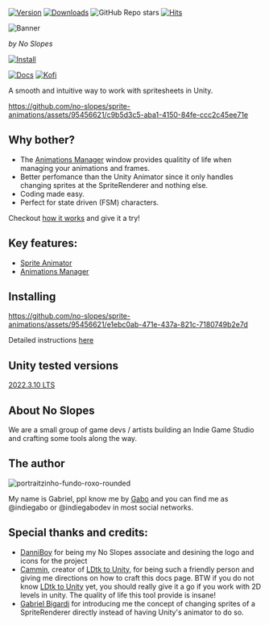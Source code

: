<!-- <p align="right">
  Ler em <a href="README.pt-br.md"> Português do Brasil </a>
</p> -->

[![Version](https://img.shields.io/npm/v/com.no-slopes.sprite-animations?label=openupm&registry_uri=https://package.openupm.com)](https://openupm.com/packages/com.no-slopes.sprite-animations/)
[![Downloads](https://img.shields.io/badge/dynamic/json?color=brightgreen&label=downloads&query=%24.downloads&suffix=%2Fmonth&url=https%3A%2F%2Fpackage.openupm.com%2Fdownloads%2Fpoint%2Flast-month%2Fcom.no-slopes.sprite-animations)](https://openupm.com/packages/com.no-slopes.sprite-animations/)
![GitHub Repo stars](https://img.shields.io/github/stars/no-slopes/sprite-animations?label=%E2%AD%90&color=ff424d)
[![Hits](https://hits.seeyoufarm.com/api/count/incr/badge.svg?url=https%3A%2F%2Fgithub.com%2Fno-slopes%2Fsprite-animations&count_bg=%23F7404B&title_bg=%235B5B5B&icon=&icon_color=%23514343&title=views&edge_flat=false)](https://hits.seeyoufarm.com)

![Banner](https://no-slopes.github.io/sprite-animations/images/banner.png)

_by No Slopes_

[![Install](https://img.shields.io/badge/%F0%9F%93%81%20Install-7393B3?style=for-the-badge&color=26251f)](https://no-slopes.github.io/sprite-animations/documentation/install.html)

[![Docs](https://img.shields.io/badge/%F0%9F%93%9A%20Documentation-FFCE00?style=for-the-badge&color=26251f)](https://no-slopes.github.io/sprite-animations)
[![Kofi](https://img.shields.io/badge/Donate-a73b38?style=for-the-badge&logo=kofi&logoColor=f7404b&color=26251f)](https://ko-fi.com/indiegabo)

A smooth and intuitive way to work with spritesheets in Unity.

https://github.com/no-slopes/sprite-animations/assets/95456621/c9b5d3c5-aba1-4150-84fe-ccc2c45ee71e

## Why bother?

- The [Animations Manager](https://no-slopes.github.io/sprite-animations/documentation/animations-manager/index.html) window provides qualitity of life when managing your animations and frames.
- Better perfomance than the Unity Animator since it only handles changing sprites at the SpriteRenderer and nothing else.
- Coding made easy.
- Perfect for state driven (FSM) characters.

Checkout [how it works](https://no-slopes.github.io/sprite-animations/documentation/how-it-works.html) and give it a try!

## Key features:

- [Sprite Animator](https://no-slopes.github.io/sprite-animations/documentation/sprite-animator/index.html)
- [Animations Manager](https://no-slopes.github.io/sprite-animations/documentation/animations-manager/index.html)

## Installing

https://github.com/no-slopes/sprite-animations/assets/95456621/e1ebc0ab-471e-437a-821c-7180749b2e7d

Detailed instructions [here](https://no-slopes.github.io/sprite-animations/documentation/install.html)

## Unity tested versions

[2022.3.10 LTS](https://unity.com/releases/editor/whats-new/2022.3.10)

## About No Slopes

We are a small group of game devs / artists building an Indie Game Studio and crafting some
tools along the way.

## The author

![portraitzinho-fundo-roxo-rounded](https://github.com/no-slopes/sprite-animations/assets/95456621/2b6523f8-71b4-424c-ae61-5c5d1a3b639e)

My name is Gabriel, ppl know me by [Gabo](https://github.com/indiegabo) and you can find me as @indiegabo or @indiegabodev in most social networks.

## Special thanks and credits:

- [DanniBoy](https://www.linkedin.com/in/daniel-souz/) for being my No Slopes associate and desining the logo and icons for the project
- [Cammin](https://github.com/Cammin), creator of [LDtk to Unity](https://github.com/Cammin/LDtkToUnity), for being such a friendly person and giving me directions on how to craft this docs page. BTW if you do not know [LDtk to Unity](https://github.com/Cammin/LDtkToUnity) yet, you should really give it a go if you work with 2D levels in unity. The quality of life this tool provide is insane!
- [Gabriel Bigardi](https://github.com/GabrielBigardi) for introducing me the concept of changing sprites of a SpriteRenderer directly instead of having Unity's animator to do so.
